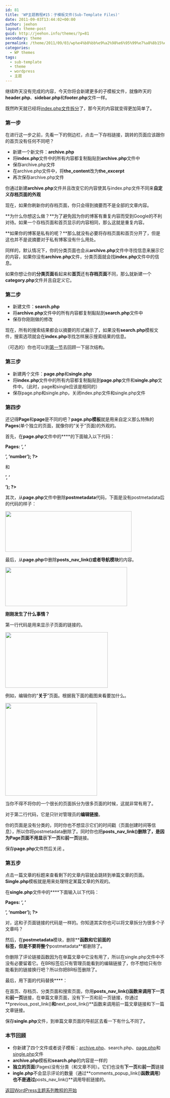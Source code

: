 ```yaml
---
id: 81
title: 'WP主题教程#15：子模板文件(Sub-Template Files)'
date: 2011-09-03T13:44:02+00:00
author: jeehon
layout: theme-post
guid: http://jeehon.info/themes/?p=81
secondary: theme
permalink: /theme/2011/09/03/wp%e4%b8%bb%e9%a2%98%e6%95%99%e7%a8%8b15%ef%bc%9a%e5%ad%90%e6%a8%a1%e6%9d%bf%e6%96%87%e4%bb%b6sub-template-files/
categories:
  - WP themes
tags:
  - sub-template
  - theme
  - wordpress
  - 主题
---
```

继续昨天没有完成的内容，今天你将会新建更多的子模板文件，就像昨天的**header.php**、**sidebar.php**和**footer.php**文件一样。

既然昨天就已经将[index.php文件拆分](http://jeehon.info/log/2011/08/27/wp%E4%B8%BB%E9%A2%98%E6%95%99%E7%A8%8B14%EF%BC%9A%E9%A1%B5%E8%84%9A%E5%92%8C%E6%8B%86%E5%88%86index-php%E6%96%87%E4%BB%B6footer-and-dividing-index/)了，那今天的内容就变得更加简单了。

### 第一步

在进行这一步之前，先看一下的侧边栏，点击一下存档链接，跳转的页面应该跟你的首页没有任何不同吧？

  * 新建一个新文件：**archive.php**
  * 将**index.php**文件中的所有内容都复制黏贴到**archive.php**文件中
  * 保存archive.php文件
  * 在archive.php文件中，将**the_content**改为**the_excerpt**
  * 再次保存archive.php文件

你通过新建**archive.php**文件并且改变它的内容使其与index.php文件不同来**自定义存档页面的外观**

现在，如果你刷新你的存档页面，你只会得到摘要而不是全部的文章内容。

**为什么你想这么做？**为了避免因为你的博客有重复内容而受到Google的不利对待。如果一个存档页面和首页显示的内容相同，那么这就是重复内容。

**如果你的博客是私有的呢？**那么就没有必要将存档页面和首页分开了，但是这也并不是说摘要对于私有博客没有什么用处。

同样的，默认情况下，你的分类页面也会从**archive.php**文件中寻找信息来展示它的内容，如果你没有**archive.php**文件，分类页面就会找**index.php**文件中的信息。

如果你想让你的**分类页面**看起来和**首页**还有**存档页面**不同，那么就新建一个**category.php**文件并且自定义它。

### 第二步

  * 新建文件：**search.php**
  * 将**archive.php**文件中的所有内容都复制黏贴到**search.php**文件中
  * 保存你刚刚做的修改

现在，所有的搜索结果都会以摘要的形式展示了，如果没有**search.php**模板文件，搜索选项就会在**index.php**寻找怎样展示搜索结果的信息。

（可选的）你也可以到[第一节](http://jeehon.info/log/2011/08/05/wp%E4%B8%BB%E9%A2%98%E6%95%99%E7%A8%8B1%EF%BC%9A%E5%BC%95%E8%A8%80/)去回顾一下层次结构。

### 第三步

  * 新建两个文件：**page.php**和**single.php**
  * 将**index.php**文件中的所有内容都复制黏贴到**page.php**文件和**single.php**文件中。（此时，page和single应该是相同的）
  * 保存page.php和single.php，关闭index.php文件和single.php文件

### 第四步

还记得**Page**和**page**是不同的吧？**page.php模板**就是用来自定义那么特殊的**Pages**(单个独立的页面，就像你的“关于”页面)的外观的。

首先，在**page.php**文件中的**<?php the_content(); ?>**的下面输入以下代码：
  
**<?php link_pages(‘<p><strong>Pages:</strong> ‘, ‘</p>’, ‘number’); ?>**
  
和
  
**<?php edit\_post\_link(‘Edit’, ‘<p>’, ‘</p>’); ?>**

其次，从**page.php**文件中删除**postmetadata**代码，下面是没有postmetadata后的代码的样子：
  
[<img src="http://jeehon.info/log/files/2011/08/page-php.gif" alt="" title="page-php" width="399" height="128" class="aligncenter size-full wp-image-915" />](http://jeehon.info/log/files/2011/08/page-php.gif)
  
最后，从**page.php**中删除**posts\_nav\_link()**或者**导航模块**的内容。
  
[<img src="http://jeehon.info/log/files/2011/08/remove-navigation.gif" alt="" title="remove-navigation" width="385" height="123" class="aligncenter size-full wp-image-916" />](http://jeehon.info/log/files/2011/08/remove-navigation.gif)

**刚刚发生了什么事情？**

第一行代码是用来显示子页面的链接的。
  
[<img src="http://jeehon.info/log/files/2011/08/nextpage1.gif" alt="" title="nextpage1" width="324" height="175" class="aligncenter size-full wp-image-917" />](http://jeehon.info/log/files/2011/08/nextpage1.gif)
  
例如，编辑你的“**关于**”页面。根据我下面的截图来看要加什么。
  
[<img src="http://jeehon.info/log/files/2011/08/add-nextpage.gif" alt="" title="add-nextpage" width="290" height="292" class="aligncenter size-full wp-image-918" />](http://jeehon.info/log/files/2011/08/add-nextpage.gif)
  
当你不得不将你的一个很长的页面拆分为很多页面的时候，这就非常有用了。

对于第二行代码，它是只针对管理员的**编辑链接**。

你的页面是没有分类的，同时你也不想显示它们的时间戳（页面创建时间等信息），所以你将postmetadata删除了。同时你也把**posts\_nav\_link()**删除了，是因为Page页面不用显示**下一页**和**前一页**链接。

保存**page.php**文件然后关闭 。

### 第五步

点击一篇文章的标题来查看剩下的文章内容就会跳转到单篇文章的页面。**Single.php**模板就是用来处理特定某篇文章的外观的。

在**single.php**文件中的**<?php the_content() ?>**下面输入以下代码：
  
**<?php link_pages(‘<p><strong>Pages:</strong> ‘, ‘</p>’, ‘number’); ?>**

对，这和子页面链接的代码是一样的。你知道其实你也可以将文章拆分为很多个子文章吗？

然后，在**postmetadata**模块，删除**<?php comments\_popup\_link(); ?>**函数和它前面的**<br />**标签，但是不要将整个**postmetadata**都删除了。

你删除了评论链接函数因为在单篇文章中它没有用了，所以在single.php文件中不没有必要留着它。在BR标签后只有管理员能看到的编辑链接了，你不想给只有你能看到的链接换行吧？所以你把BR标签删除了。

最后，用下面的代码替换**<?php posts\_nav\_link(); ?>**：
  
**<?php previous\_post\_link(‘&laquo; %link’) ?> <?php next\_post\_link(‘ %link &raquo;’) ?>**

在首页、存档页、分类页面和搜索页面，你用**posts\_nav\_link()**函数来调用**下一页**和**前一页**链接，在单篇文章页面，没有下一页和前一页链接，你通过**previous\_post\_link()**和**next\_post\_link()**函数来调用前一篇文章链接和下一篇文章链接。

保存**single.php**文件，到单篇文章页面的导航区去看一下有什么不同了。

### 本节回顾

  * 你新建了四个文件或者说子模板：[archive.php](http://jeehon.info/samples/archive-lesson-15.txt)、search.php、[page.php](http://jeehon.info/samples/page-lesson-15.txt)和[single.php](http://jeehon.info/samples/single-lesson-15.txt)文件
  * **archive.php**模板和**search.php**的内容是一样的
  * **独立的页面**(Pages)没有分类（和文章不同）。它们也没有**下一页**和**前一页**链接
  * **ingle.php**不会显示评论的数量（通过**comments\_popup\_link()**函数调用）也不是通过**posts\_nav\_link()**调用导航链接的。

[返回WordPress主题系列教程的开始](http://jeehon.info/themes/)